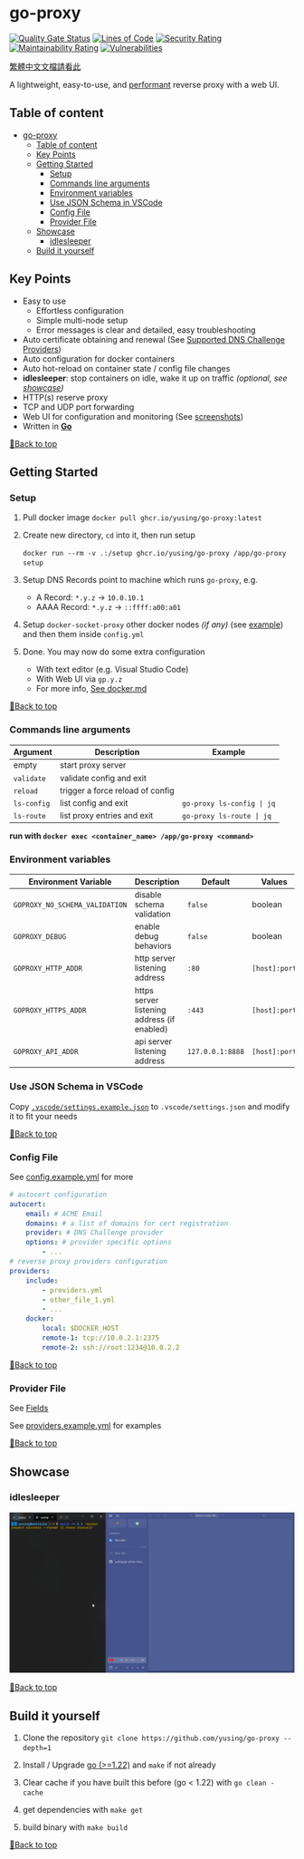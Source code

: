 # go-proxy

[![Quality Gate Status](https://sonarcloud.io/api/project_badges/measure?project=yusing_go-proxy&metric=alert_status)](https://sonarcloud.io/summary/new_code?id=yusing_go-proxy)
[![Lines of Code](https://sonarcloud.io/api/project_badges/measure?project=yusing_go-proxy&metric=ncloc)](https://sonarcloud.io/summary/new_code?id=yusing_go-proxy)
[![Security Rating](https://sonarcloud.io/api/project_badges/measure?project=yusing_go-proxy&metric=security_rating)](https://sonarcloud.io/summary/new_code?id=yusing_go-proxy)
[![Maintainability Rating](https://sonarcloud.io/api/project_badges/measure?project=yusing_go-proxy&metric=sqale_rating)](https://sonarcloud.io/summary/new_code?id=yusing_go-proxy)
[![Vulnerabilities](https://sonarcloud.io/api/project_badges/measure?project=yusing_go-proxy&metric=vulnerabilities)](https://sonarcloud.io/summary/new_code?id=yusing_go-proxy)

[繁體中文文檔請看此](README_CHT.md)

A lightweight, easy-to-use, and [performant](docs/benchmark_result.md) reverse proxy with a web UI.

## Table of content

<!-- TOC -->

- [go-proxy](#go-proxy)
  - [Table of content](#table-of-content)
  - [Key Points](#key-points)
  - [Getting Started](#getting-started)
    - [Setup](#setup)
    - [Commands line arguments](#commands-line-arguments)
    - [Environment variables](#environment-variables)
    - [Use JSON Schema in VSCode](#use-json-schema-in-vscode)
    - [Config File](#config-file)
    - [Provider File](#provider-file)
  - [Showcase](#showcase)
    - [idlesleeper](#idlesleeper)
  - [Build it yourself](#build-it-yourself)

## Key Points

-   Easy to use
    -   Effortless configuration
    -   Simple multi-node setup
    -   Error messages is clear and detailed, easy troubleshooting
-   Auto certificate obtaining and renewal (See [Supported DNS Challenge Providers](docs/dns_providers.md))
-   Auto configuration for docker containers
-   Auto hot-reload on container state / config file changes
-   **idlesleeper**: stop containers on idle, wake it up on traffic _(optional, see [showcase](#idlesleeper))_
-   HTTP(s) reserve proxy
-   TCP and UDP port forwarding
-   Web UI for configuration and monitoring (See [screenshots](https://github.com/yusing/go-proxy-frontend?tab=readme-ov-file#screenshots))
-   Written in **[Go](https://go.dev)**

[🔼Back to top](#table-of-content)

## Getting Started

### Setup

1.  Pull docker image `docker pull ghcr.io/yusing/go-proxy:latest`

2.  Create new directory, `cd` into it, then run setup

    `docker run --rm -v .:/setup ghcr.io/yusing/go-proxy /app/go-proxy setup`

3.  Setup DNS Records point to machine which runs `go-proxy`, e.g.

    -   A Record: `*.y.z` -> `10.0.10.1`
    -   AAAA Record: `*.y.z` -> `::ffff:a00:a01`

4.  Setup `docker-socket-proxy` other docker nodes _(if any)_ (see [example](docs/docker_socket_proxy.md)) and then them inside `config.yml`

5.  Done. You may now do some extra configuration
    -   With text editor (e.g. Visual Studio Code)
    -   With Web UI via `gp.y.z`
    -   For more info, [See docker.md](docs/docker.md)

[🔼Back to top](#table-of-content)

### Commands line arguments

| Argument    | Description                      | Example                    |
| ----------- | -------------------------------- | -------------------------- |
| empty       | start proxy server               |                            |
| `validate`  | validate config and exit         |                            |
| `reload`    | trigger a force reload of config |                            |
| `ls-config` | list config and exit             | `go-proxy ls-config \| jq` |
| `ls-route`  | list proxy entries and exit      | `go-proxy ls-route \| jq`  |

**run with `docker exec <container_name> /app/go-proxy <command>`**

### Environment variables

| Environment Variable           | Description                                 | Default          | Values        |
| ------------------------------ | ------------------------------------------- | ---------------- | ------------- |
| `GOPROXY_NO_SCHEMA_VALIDATION` | disable schema validation                   | `false`          | boolean       |
| `GOPROXY_DEBUG`                | enable debug behaviors                      | `false`          | boolean       |
| `GOPROXY_HTTP_ADDR`            | http server listening address               | `:80`            | `[host]:port` |
| `GOPROXY_HTTPS_ADDR`           | https server listening address (if enabled) | `:443`           | `[host]:port` |
| `GOPROXY_API_ADDR`             | api server listening address                | `127.0.0.1:8888` | `[host]:port` |

### Use JSON Schema in VSCode

Copy [`.vscode/settings.example.json`](.vscode/settings.example.json) to `.vscode/settings.json` and modify it to fit your needs

[🔼Back to top](#table-of-content)

### Config File

See [config.example.yml](config.example.yml) for more

```yaml
# autocert configuration
autocert:
    email: # ACME Email
    domains: # a list of domains for cert registration
    provider: # DNS Challenge provider
    options: # provider specific options
        - ...
# reverse proxy providers configuration
providers:
    include:
        - providers.yml
        - other_file_1.yml
        - ...
    docker:
        local: $DOCKER_HOST
        remote-1: tcp://10.0.2.1:2375
        remote-2: ssh://root:1234@10.0.2.2
```

[🔼Back to top](#table-of-content)

### Provider File

See [Fields](docs/docker.md#fields)

See [providers.example.yml](providers.example.yml) for examples

[🔼Back to top](#table-of-content)

## Showcase

### idlesleeper

![idlesleeper](showcase/idlesleeper.webp)

[🔼Back to top](#table-of-content)

## Build it yourself

1. Clone the repository `git clone https://github.com/yusing/go-proxy --depth=1`

2. Install / Upgrade [go (>=1.22)](https://go.dev/doc/install) and `make` if not already

3. Clear cache if you have built this before (go < 1.22) with `go clean -cache`

4. get dependencies with `make get`

5. build binary with `make build`

[🔼Back to top](#table-of-content)
